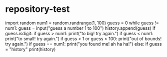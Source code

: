 # repository-test
import random
num1 = random.randrange(1, 100)
guess = 0
while guess != num1:
  guess = input("guess a number 1 to 100")
  history.append(guess)
  if guess.isdigit:
    if guess > num1:
      print("to big! try again.")
    if guess < num1:
      print("to small! try again.")
    if guess < 1 or guess > 100:
      print("out of bounds! try again.")
    if guess == num1:
      print("you found me! ah ha ha!")
  else:
    if guess = "history"
      print(history)
